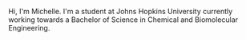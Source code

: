 
Hi, I'm Michelle. I'm a student at Johns Hopkins University currently working towards a Bachelor of Science in Chemical and Biomolecular Engineering. 
